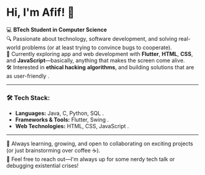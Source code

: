 # Hi, I'm Afif! 👋  

💻 **BTech Student in Computer Science**  
🔍 Passionate about technology, software development, and solving real-world problems (or at least trying to convince bugs to cooperate).  
📱 Currently exploring app and web development with **Flutter**, **HTML**, **CSS**, and **JavaScript**—basically, anything that makes the screen come alive.  
🛠 Interested in **ethical hacking**  **algorithms**, and building solutions that are as user-friendly .

---

### 🛠 Tech Stack:  
- **Languages:** Java, C, Python, SQL .  
- **Frameworks & Tools:** Flutter, Swing .  
- **Web Technologies:** HTML, CSS, JavaScript .  

---

🌱 Always learning, growing, and open to collaborating on exciting projects (or just brainstorming over coffee ☕).  
📩 Feel free to reach out—I'm always up for some nerdy tech talk or debugging existential crises!

